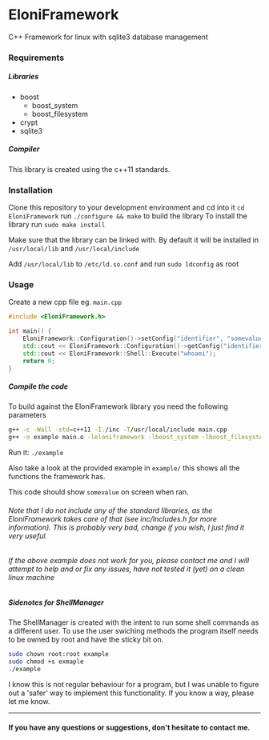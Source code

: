 EloniFramework
=

C++ Framework for linux with sqlite3 database management

### Requirements

##### Libraries

- boost
    - boost_system
    - boost_filesystem
- crypt
- sqlite3

##### Compiler
This library is created using the c++11 standards.

### Installation

Clone this repository to your development environment and cd into it
`cd EloniFramework`
run `./configure && make` to build the library
To install the library run `sudo make install`

Make sure that the library can be linked with.
By default it will be installed in `/usr/local/lib` and `/usr/local/include` 

Add `/usr/local/lib` to `/etc/ld.so.conf` and run `sudo ldconfig` as root

### Usage

Create a new cpp file eg. `main.cpp`

``` c++
#include <EloniFramework.h>

int main() {
	EloniFramework::Configuration()->setConfig("identifier", "somevalue");
	std::cout << EloniFramework::Configuration()->getConfig("identifier") << std::endl;
	std::cout << EloniFramework::Shell::Execute("whoami");
	return 0;
}
```

##### Compile the code
To build against the EloniFramework library you need the following parameters

``` bash
g++ -c -Wall -std=c++11 -I./inc -T/usr/local/include main.cpp
g++ -o example main.o -leloniframework -lboost_system -lboost_filesystem -lcrypt -lsqlite3
```
Run it: `./example`

Also take a look at the provided example in `example/` this shows all the functions the framework has.

This code should show `somevalue` on screen when ran.

###### Note that I do not include any of the standard libraries, as the EloniFramework takes care of that (see inc/Includes.h for more information). This is probably very bad, change if you wish, I just find it very useful.
###### If the above example does not work for you, please contact me and I will attempt to help and or fix any issues, have not tested it (yet) on a clean linux machine

##### Sidenotes for ShellManager
The ShellManager is created with the intent to run some shell commands as a different user.
To use the user swiching methods the program itself needs to be owned by root and have the sticky bit on.

``` bash
sudo chown root:root example
sudo chmod +s exmaple
./example
```
I know this is not regular behaviour for a program, but I was unable to figure out a 'safer' way to implement this functionality. If you know a way, please let me know.

***

#### If you have any questions or suggestions, don't hesitate to contact me.
